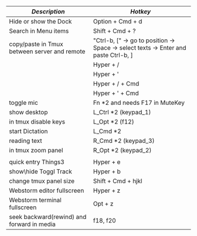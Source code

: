 | **_Description_**                            | **_Hotkey_**                                                                        |
| -------------------------------------------- | ----------------------------------------------------------------------------------- |
| Hide or show the Dock                        | Option + Cmd + d                                                                    |
| Search in Menu items                         | Shift + Cmd + ?                                                                     |
| copy/paste in Tmux between server and remote | "Ctrl-b, [" -> go to position -> Space -> select texts -> Enter and paste Ctrl-b, ] |
|                                              | Hyper + /                                                                           |
|                                              | Hyper + '                                                                           |
|                                              | Hyper + / + Cmd                                                                     |
|                                              | Hyper + ' + Cmd                                                                     |
| toggle mic                                   | Fn \*2        and needs F17 in MuteKey                                               |
| show desktop                                 | L_Ctrl \*2 (keypad_1)                                                               |
| in tmux disable keys                         | L_Opt \*2 (f12)                                                                     |
| start Dictation                              | L_Cmd \*2                                                                           |
| reading text                                 | R_Cmd \*2 (keypad_3)                                                                |
| in tmux zoom panel                           | R_Opt \*2 (keypad_2)                                                                |
|                                              |  |
| quick entry Things3                          | Hyper + e                                                                           |
| show\hide Toggl Track                        | Hyper + b                                                                           |
| change tmux panel size                       | Shift + Cmd + hjkl                                                                  |
| Webstorm editor fullscreen                   | Hyper + z                                                                           |
| Webstorm terminal fullscreen                 | Opt + z                                                                             |
| seek backward(rewind) and forward in media             | f18, f20 |
